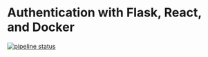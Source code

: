 # Authentication with Flask, React, and Docker

[![pipeline status](https://gitlab.com/sirkells/flask-react/badges/master/pipeline.svg)](https://gitlab.com/sirkells/flask-react/commits/dev)
